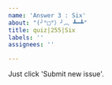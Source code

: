 ```yaml
---
name: 'Answer 3 : Six'
about: "(╯°□°）╯︵ ┻━┻"
title: quiz|255|Six
labels: ''
assignees: ''

---
```


Just click 'Submit new issue'.

